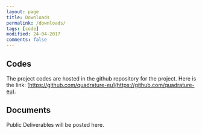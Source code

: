 ```yaml
---
layout: page
title: Downloads
permalink: /downloads/
tags: [code]
modified: 24-04-2017
comments: false
---
```



## Codes

The project codes are hosted in the github repository for the project. Here is the link: [https://github.com/quadrature-eu](https://github.com/quadrature-eu).

## Documents

Public Deliverables will be posted here.


















